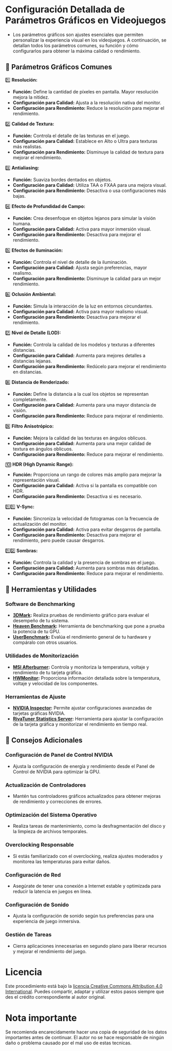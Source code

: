 # Configuración Detallada de Parámetros Gráficos en Videojuegos

- Los parámetros gráficos son ajustes esenciales que permiten personalizar la experiencia visual en los videojuegos. A continuación, se detallan todos los parámetros comunes, su función y cómo configurarlos para obtener la máxima calidad o rendimiento.

## 🔧 Parámetros Gráficos Comunes

1️⃣ **Resolución:**
   - **Función:** Define la cantidad de píxeles en pantalla. Mayor resolución mejora la nitidez.
   - **Configuración para Calidad:** Ajusta a la resolución nativa del monitor.
   - **Configuración para Rendimiento:** Reduce la resolución para mejorar el rendimiento.

2️⃣ **Calidad de Textura:**
   - **Función:** Controla el detalle de las texturas en el juego.
   - **Configuración para Calidad:** Establece en Alto o Ultra para texturas más realistas.
   - **Configuración para Rendimiento:** Disminuye la calidad de textura para mejorar el rendimiento.

3️⃣ **Antialiasing:**
   - **Función:** Suaviza bordes dentados en objetos.
   - **Configuración para Calidad:** Utiliza TAA o FXAA para una mejora visual.
   - **Configuración para Rendimiento:** Desactiva o usa configuraciones más bajas.

4️⃣ **Efecto de Profundidad de Campo:**
   - **Función:** Crea desenfoque en objetos lejanos para simular la visión humana.
   - **Configuración para Calidad:** Activa para mayor inmersión visual.
   - **Configuración para Rendimiento:** Desactiva para mejorar el rendimiento.

5️⃣ **Efectos de Iluminación:**
   - **Función:** Controla el nivel de detalle de la iluminación.
   - **Configuración para Calidad:** Ajusta según preferencias, mayor realismo.
   - **Configuración para Rendimiento:** Disminuye la calidad para un mejor rendimiento.

6️⃣ **Oclusión Ambiental:**
   - **Función:** Simula la interacción de la luz en entornos circundantes.
   - **Configuración para Calidad:** Activa para mayor realismo visual.
   - **Configuración para Rendimiento:** Desactiva para mejorar el rendimiento.

7️⃣ **Nivel de Detalle (LOD):**
   - **Función:** Controla la calidad de los modelos y texturas a diferentes distancias.
   - **Configuración para Calidad:** Aumenta para mejores detalles a distancias lejanas.
   - **Configuración para Rendimiento:** Redúcelo para mejorar el rendimiento en distancias.

8️⃣ **Distancia de Renderizado:**
   - **Función:** Define la distancia a la cual los objetos se representan completamente.
   - **Configuración para Calidad:** Aumenta para una mayor distancia de visión.
   - **Configuración para Rendimiento:** Reduce para mejorar el rendimiento.

9️⃣ **Filtro Anisotrópico:**
   - **Función:** Mejora la calidad de las texturas en ángulos oblicuos.
   - **Configuración para Calidad:** Aumenta para una mejor calidad de textura en ángulos oblicuos.
   - **Configuración para Rendimiento:** Reduce para mejorar el rendimiento.

🔟 **HDR (High Dynamic Range):**
   - **Función:** Proporciona un rango de colores más amplio para mejorar la representación visual.
   - **Configuración para Calidad:** Activa si la pantalla es compatible con HDR.
   - **Configuración para Rendimiento:** Desactiva si es necesario.

1️⃣1️⃣ **V-Sync:**
   - **Función:** Sincroniza la velocidad de fotogramas con la frecuencia de actualización del monitor.
   - **Configuración para Calidad:** Activa para evitar desgarros de pantalla.
   - **Configuración para Rendimiento:** Desactiva para mejorar el rendimiento, pero puede causar desgarros.

1️⃣2️⃣ **Sombras:**
   - **Función:** Controla la calidad y la presencia de sombras en el juego.
   - **Configuración para Calidad:** Aumenta para sombras más detalladas.
   - **Configuración para Rendimiento:** Reduce para mejorar el rendimiento.

## 🧰 Herramientas y Utilidades

### Software de Benchmarking
- **[3DMark](https://www.3dmark.com/):** Realiza pruebas de rendimiento gráfico para evaluar el desempeño de tu sistema.
- **[Heaven Benchmark](https://benchmark.unigine.com/heaven):** Herramienta de benchmarking que pone a prueba la potencia de tu GPU.
- **[UserBenchmark](https://www.userbenchmark.com/):** Evalúa el rendimiento general de tu hardware y compáralo con otros usuarios.

### Utilidades de Monitorización
- **[MSI Afterburner](https://www.msi.com/Landing/afterburner):** Controla y monitoriza la temperatura, voltaje y rendimiento de tu tarjeta gráfica.
- **[HWMonitor](https://www.cpuid.com/softwares/hwmonitor.html):** Proporciona información detallada sobre la temperatura, voltaje y velocidad de los componentes.

### Herramientas de Ajuste
- **[NVIDIA Inspector](https://www.nvidiainspector.com/):** Permite ajustar configuraciones avanzadas de tarjetas gráficas NVIDIA.
- **[RivaTuner Statistics Server](https://www.guru3d.com/files-details/rtss-rivatuner-statistics-server-download.html):** Herramienta para ajustar la configuración de la tarjeta gráfica y monitorizar el rendimiento en tiempo real.

## 🚀 Consejos Adicionales

### Configuración de Panel de Control NVIDIA
- Ajusta la configuración de energía y rendimiento desde el Panel de Control de NVIDIA para optimizar la GPU.

### Actualización de Controladores
- Mantén tus controladores gráficos actualizados para obtener mejoras de rendimiento y correcciones de errores.

### Optimización del Sistema Operativo
- Realiza tareas de mantenimiento, como la desfragmentación del disco y la limpieza de archivos temporales.

### Overclocking Responsable
- Si estás familiarizado con el overclocking, realiza ajustes moderados y monitorea las temperaturas para evitar daños.

### Configuración de Red
- Asegúrate de tener una conexión a Internet estable y optimizada para reducir la latencia en juegos en línea.

### Configuración de Sonido
- Ajusta la configuración de sonido según tus preferencias para una experiencia de juego inmersiva.

### Gestión de Tareas
- Cierra aplicaciones innecesarias en segundo plano para liberar recursos y mejorar el rendimiento del juego.

# Licencia
Este procedimiento está bajo la [licencia Creative Commons Attribution 4.0 International](https://creativecommons.org/licenses/by/4.0/). Puedes compartir, adaptar y utilizar estos pasos siempre que des el crédito correspondiente al autor original.

# Nota importante
Se recomienda encarecidamente hacer una copia de seguridad de los datos importantes antes de continuar. El autor no se hace responsable de ningún daño o problema causado por el mal uso de estas tecnicas.

